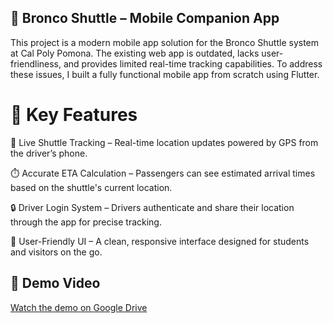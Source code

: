 ## 🚌 Bronco Shuttle – Mobile Companion App
This project is a modern mobile app solution for the Bronco Shuttle system at Cal Poly Pomona. The existing web app is outdated, lacks user-friendliness, and provides limited real-time tracking capabilities. To address these issues, I built a fully functional mobile app from scratch using Flutter.

# 🚀 Key Features
📍 Live Shuttle Tracking – Real-time location updates powered by GPS from the driver’s phone.

⏱️ Accurate ETA Calculation – Passengers can see estimated arrival times based on the shuttle's current location.

🔒 Driver Login System – Drivers authenticate and share their location through the app for precise tracking.

📱 User-Friendly UI – A clean, responsive interface designed for students and visitors on the go.

## 🎥 Demo Video
[Watch the demo on Google Drive](https://drive.google.com/file/d/1h-KuNgPwtlQDOeZEgts0TLTrPY7eR6_f/view?usp=sharing)
